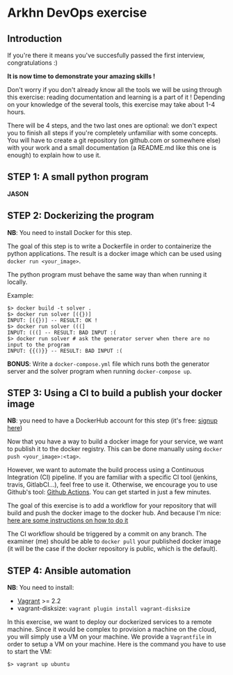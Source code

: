 # Arkhn DevOps exercise

## Introduction

If you're there it means you've succesfully passed the first interview, congratulations :)

**It is now time to demonstrate your amazing skills !**

Don't worry if you don't already know all the tools we will be using through this exercise: reading documentation and learning is a part of it !
Depending on your knowledge of the several tools, this exercise may take about 1-4 hours.

There will be 4 steps, and the two last ones are optional: we don't expect you to finish all steps if you're completely unfamiliar with some concepts.
You will have to create a git repository (on github.com or somewhere else) with your work and a small documentation (a README.md like this one is enough) to explain how to use it.

## STEP 1: A small python program

**JASON**

## STEP 2: Dockerizing the program

**NB**: You need to install Docker for this step.

The goal of this step is to write a Dockerfile in order to containerize the python applications. The result is a docker image which can be used using `docker run <your_image>`.

The python program must behave the same way than when running it locally.

Example:

```shell
$> docker build -t solver .
$> docker run solver [({})]
INPUT: [({})] -- RESULT: OK !
$> docker run solver (((]
INPUT: (((] -- RESULT: BAD INPUT :(
$> docker run solver # ask the generator server when there are no input to the program
INPUT: {{()}} -- RESULT: BAD INPUT :(
```

**BONUS**: Write a `docker-compose.yml` file which runs both the generator server and the solver program when running `docker-compose up`.

## STEP 3: Using a CI to build a publish your docker image

**NB**: you need to have a DockerHub account for this step (it's free: [signup here](https://hub.docker.com/signup))

Now that you have a way to build a docker image for your service, we want to publish it to the docker registry. This can be done manually using `docker push <your_image>:<tag>`.

However, we want to automate the build process using a Continuous Integration (CI) pipeline. If you are familiar with a specific CI tool (jenkins, travis, GitlabCI...), feel free to use it. Otherwise, we encourage you to use Github's tool: [Github Actions](https://docs.github.com/en/actions/quickstart). You can get started in just a few minutes.

The goal of this exercise is to add a workflow for your repository that will build and push the docker image to the docker hub. And because I'm nice: [here are some instructions on how to do it](https://github.com/marketplace/actions/build-and-push-docker-images)

The CI workflow should be triggered by a commit on any branch. The examiner (me) should be able to `docker pull` your published docker image (it will be the case if the docker repository is public, which is the default).

## STEP 4: Ansible automation

**NB**: You need to install:

- [Vagrant](https://www.vagrantup.com/docs/installation) >= 2.2
- vagrant-disksize: `vagrant plugin install vagrant-disksize`

In this exercise, we want to deploy our dockerized services to a remote machine. Since it would be complex to provision a machine on the cloud, you will simply use a VM on your machine.
We provide a `Vagrantfile` in order to setup a VM on your machine. Here is the command you have to use to start the VM:

```shell
$> vagrant up ubuntu
```
